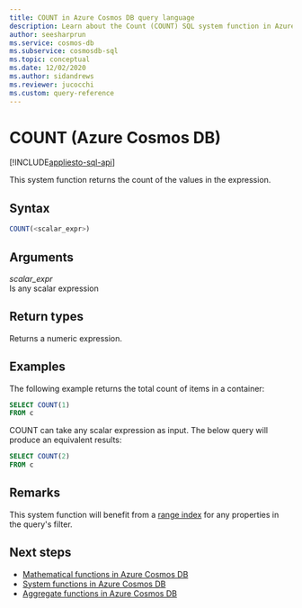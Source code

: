 ```yaml
---
title: COUNT in Azure Cosmos DB query language
description: Learn about the Count (COUNT) SQL system function in Azure Cosmos DB.
author: seesharprun
ms.service: cosmos-db
ms.subservice: cosmosdb-sql
ms.topic: conceptual
ms.date: 12/02/2020
ms.author: sidandrews
ms.reviewer: jucocchi
ms.custom: query-reference
---
```

# COUNT (Azure Cosmos DB)
[!INCLUDE[appliesto-sql-api](../includes/appliesto-sql-api.md)]

This system function returns the count of the values in the expression.
  
## Syntax
  
```sql
COUNT(<scalar_expr>)  
```  
  
## Arguments
  
*scalar_expr*  
   Is any scalar expression
  
## Return types
  
Returns a numeric expression.  
  
## Examples
  
The following example returns the total count of items in a container:
  
```sql
SELECT COUNT(1)
FROM c
``` 
COUNT can take any scalar expression as input. The below query will produce an equivalent results:

```sql
SELECT COUNT(2)
FROM c
```

## Remarks

This system function will benefit from a [range index](../index-policy.md#includeexclude-strategy) for any properties in the query's filter.

## Next steps

- [Mathematical functions in Azure Cosmos DB](sql-query-mathematical-functions.md)
- [System functions in Azure Cosmos DB](sql-query-system-functions.md)
- [Aggregate functions in Azure Cosmos DB](sql-query-aggregate-functions.md)